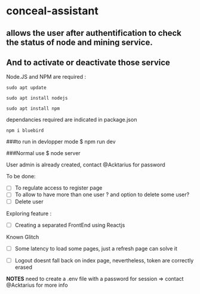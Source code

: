 # conceal-assistant

## allows the user after authentification to check the status of node and mining service.
## And to activate or deactivate those service

Node.JS and NPM are required :

```
sudo apt update

sudo apt install nodejs

sudo apt install npm
```

dependancies required are indicated in package.json

```
npm i bluebird
```

###to run in devlopper mode
$ npm run dev

###Normal use
$ node server

User admin is already created, contact @Acktarius for password

To be done:
- [ ] To regulate access to register page
- [ ] To allow to have more than one user ? and option to delete some user? 
- [ ] Delete user

Exploring feature : 
- [ ] Creating a separated FrontEnd using Reactjs

Known Glitch
- [ ] Some latency to load some pages, just a refresh page can solve it

- [ ] Logout doesnt fall back on index page, nevertheless, token are correctly erased 


****NOTES****
need to create a .env file with a password for session => contact @Acktarius for more info
